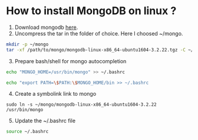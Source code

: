 # How to install MongoDB on linux ?


1. Download mongodb [here](https://github.com/AnostDev/mongo-installation).
2. Uncompress the tar in the folder of choice. Here I choosed ~/mongo.

```sh
mkdir -p ~/mongo
tar -xf /path/to/mongo/mongodb-linux-x86_64-ubuntu1604-3.2.22.tgz -C ~/mongo
```

3. Prepare bash/shell for mongo autocompletion

```sh
echo "MONGO_HOME=/usr/bin/mongo" >> ~/.bashrc
```
```sh
echo "export PATH=\$PATH:\$MONGO_HOME/bin >> ~/.bashrc
```

4. Create a symbolink link to mongo
```
sudo ln -s ~/mongo/mongodb-linux-x86_64-ubuntu1604-3.2.22 /usr/bin/mongo
```

5. Update the ~/.bashrc file
```sh
source ~/.bashrc
```